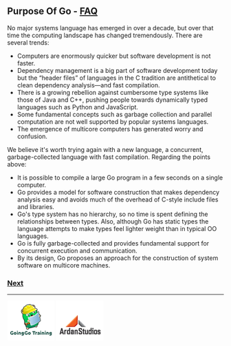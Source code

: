 ## Purpose Of Go - [FAQ](http://golang.org/doc/faq#What_is_the_purpose_of_the_project)

No major systems language has emerged in over a decade, but over that time the computing landscape has changed tremendously. There are several trends:

* Computers are enormously quicker but software development is not faster.
* Dependency management is a big part of software development today but the “header files” of languages in the C tradition are antithetical to clean dependency analysis—and fast compilation.
* There is a growing rebellion against cumbersome type systems like those of Java and C++, pushing people towards dynamically typed languages such as Python and JavaScript.
* Some fundamental concepts such as garbage collection and parallel computation are not well supported by popular systems languages.
* The emergence of multicore computers has generated worry and confusion.

We believe it's worth trying again with a new language, a concurrent, garbage-collected language with fast compilation. Regarding the points above:

* It is possible to compile a large Go program in a few seconds on a single computer.
* Go provides a model for software construction that makes dependency analysis easy and avoids much of the overhead of C-style include files and libraries.
* Go's type system has no hierarchy, so no time is spent defining the relationships between types. Also, although Go has static types the language attempts to make types feel lighter weight than in typical OO languages.
* Go is fully garbage-collected and provides fundamental support for concurrent execution and communication.
* By its design, Go proposes an approach for the construction of system software on multicore machines.

### [Next](slide2.md)
___
[![GoingGoTraining](../images/ggt_logo.png)](http://www.goinggotraining.net) [![GoingGoTraining](../images/ardan_logo.png)](http://www.ardanstudios.com)